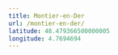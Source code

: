 ```yaml
---
title: Montier-en-Der
url: /montier-en-der/
latitude: 48.479366500000005
longitude: 4.7694694
---
```

